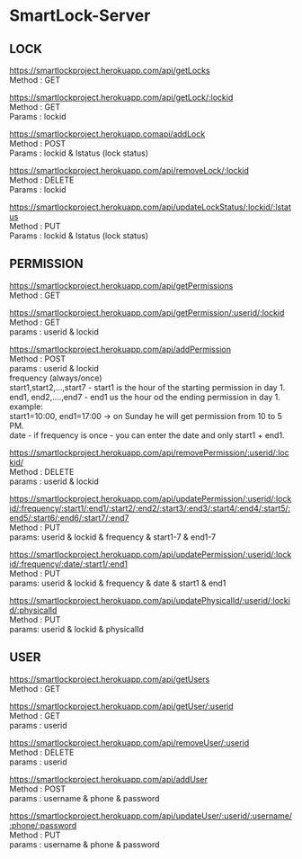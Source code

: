 # SmartLock-Server

## LOCK

https://smartlockproject.herokuapp.com/api/getLocks  
    Method : GET  

https://smartlockproject.herokuapp.com/api/getLock/:lockid  
    Method : GET  
    Params : lockid  

https://smartlockproject.herokuapp.comapi/addLock  
    Method : POST  
    Params : lockid & lstatus (lock status)  

https://smartlockproject.herokuapp.com/api/removeLock/:lockid  
    Method : DELETE  
    Params : lockid  

https://smartlockproject.herokuapp.com/api/updateLockStatus/:lockid/:lstatus  
   Method : PUT  
   Params : lockid & lstatus (lock status)  


## PERMISSION

https://smartlockproject.herokuapp.com/api/getPermissions  
   Method : GET  

https://smartlockproject.herokuapp.com/api/getPermission/:userid/:lockid  
    Method : GET  
    params : userid & lockid  

https://smartlockproject.herokuapp.com/api/addPermission  
    Method : POST  
    params : userid & lockid  
            frequency (always/once)  
            start1,start2,...,start7 - start1 is the hour of the starting permission in day 1.  
            end1, end2,....,end7 - end1 us the hour od the ending permission in day 1.  
            example:  
            start1=10:00, end1=17:00 -> on Sunday he will get permission from 10 to 5 PM.  
            date - if frequency is once - you can enter the date and only start1 + end1.  



https://smartlockproject.herokuapp.com/api/removePermission/:userid/:lockid/  
    Method : DELETE  
    params : userid & lockid  

https://smartlockproject.herokuapp.com/api/updatePermission/:userid/:lockid/:frequency/:start1/:end1/:start2/:end2/:start3/:end3/:start4/:end4/:start5/:end5/:start6/:end6/:start7/:end7  
    Method : PUT  
    params: userid & lockid & frequency & start1-7 & end1-7  

https://smartlockproject.herokuapp.com/api/updatePermission/:userid/:lockid/:frequency/:date/:start1/:end1  
    Method : PUT  
    params: userid & lockid & frequency & date & start1 & end1  

https://smartlockproject.herokuapp.com/api/updatePhysicalId/:userid/:lockid/:physicalId  
    Method : PUT  
    params: userid & lockid & physicalId  

## USER

https://smartlockproject.herokuapp.com/api/getUsers  
    Method : GET  

https://smartlockproject.herokuapp.com/api/getUser/:userid  
    Method : GET  
    params : userid  

https://smartlockproject.herokuapp.com/api/removeUser/:userid  
    Method : DELETE  
    params : userid  

https://smartlockproject.herokuapp.com/api/addUser  
    Method : POST  
    params : username & phone & password  

https://smartlockproject.herokuapp.com/api/updateUser/:userid/:username/:phone/:password  
    Method : PUT  
    params : username & phone & password  


